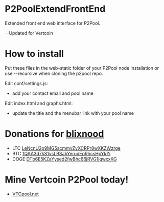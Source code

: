 P2PoolExtendFrontEnd
====================
Extended front end web interface for P2Pool.

--Updated for Vertcoin

How to install
====================
Put these files in the web-static folder of your P2Pool node installation or use --recursive when cloning the p2pool repo.

Edit conf/settings.js:
 - add your contact email and pool name

Edit index.html and graphs.html:
 - update the title and the menubar link with your pool name

Donations for [blixnood](https://github.com/blixnood/P2PoolExtendedFrontEnd)
====================
* LTC [LeNcnU2o9MG5acmmvZvXCRPr8wXKZWzrge](litecoin:LeNcnU2o9MG5acmmvZvXCRPr8wXKZWzrge)
* BTC [1QAA3d7kS1vsLBSJbYerudEpRhcsHpYkYi](bitcoin:1QAA3d7kS1vsLBSJbYerudEpRhcsHpYkYi)
* DOGE [DTb6E5KZaYysed2fwBhc66jRVG1jqwxxKG](dogecoin:DTb6E5KZaYysed2fwBhc66jRVG1jqwxxKG)

Mine Vertcoin P2Pool today!
====================
* [VTCpool.net](http://vtcpool.net:9171/)
